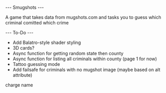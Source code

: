 --- Smugshots ---

A game that takes data from mugshots.com and tasks you to guess which criminal comitted which crime


--- To-Do ---

- Add Balatro-style shader styling
- 3D cards?
- Async function for getting random state then county
- Async function for listing all criminals within county (page 1 for now)
- Tattoo guessing mode
- Add failsafe for criminals with no mugshot image (maybe based on alt attribute)


charge name

